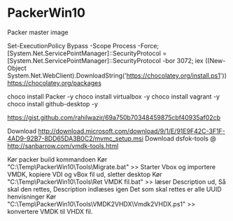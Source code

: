 # PackerWin10
Packer master image

Set-ExecutionPolicy Bypass -Scope Process -Force; [System.Net.ServicePointManager]::SecurityProtocol = [System.Net.ServicePointManager]::SecurityProtocol -bor 3072; iex ((New-Object System.Net.WebClient).DownloadString('https://chocolatey.org/install.ps1'))
https://chocolatey.org/packages

choco install Packer -y
choco install virtualbox -y
choco install vagrant -y
choco install github-desktop -y

https://gist.github.com/rahilwazir/69a750b70348459875cbf40935af02cb

Download http://download.microsoft.com/download/9/1/E/91E9F42C-3F1F-4AD9-92B7-8DD65DA3B0C2/mvmc_setup.msi
Download  dsfok-tools @ http://sanbarrow.com/vmdk-tools.html


Kør packer build kommandoen
Kør "C:\Temp\PackerWin10\Tools\Migrate.bat" >> Starter Vbox og importere VMDK, kopiere VDI og vBox fil ud, sletter desktop 
Kør "C:\Temp\PackerWin10\Tools\Ret VMDK fil.bat" >> læser Description ud, Så skal den rettes, Description indlæses igen
	Det som skal rettes er alle UUID henvisninger
Kør "C:\Temp\PackerWin10\Tools\VMDK2VHDX\Vmdk2VHDX.ps1" >> konvertere VMDK til VHDX fil.
